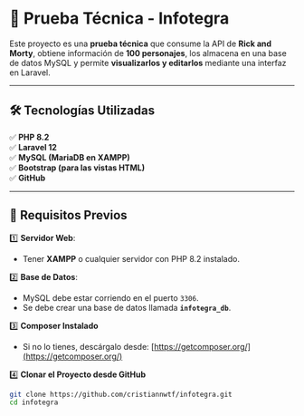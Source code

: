 # 🚀 Prueba Técnica - Infotegra  

Este proyecto es una **prueba técnica** que consume la API de **Rick and Morty**, obtiene información de **100 personajes**, los almacena en una base de datos MySQL y permite **visualizarlos y editarlos** mediante una interfaz en Laravel.  

---

## 🛠️ **Tecnologías Utilizadas**  
✅ **PHP 8.2**  
✅ **Laravel 12**  
✅ **MySQL (MariaDB en XAMPP)**  
✅ **Bootstrap (para las vistas HTML)**  
✅ **GitHub**  

---

## 📌 **Requisitos Previos**  

1️⃣ **Servidor Web**:  
   - Tener **XAMPP** o cualquier servidor con PHP 8.2 instalado.  

2️⃣ **Base de Datos**:  
   - MySQL debe estar corriendo en el puerto `3306`.  
   - Se debe crear una base de datos llamada **`infotegra_db`**.  

3️⃣ **Composer Instalado**  
   - Si no lo tienes, descárgalo desde: [https://getcomposer.org/](https://getcomposer.org/)  

4️⃣ **Clonar el Proyecto desde GitHub**  
   ```bash
   git clone https://github.com/cristiannwtf/infotegra.git
   cd infotegra
